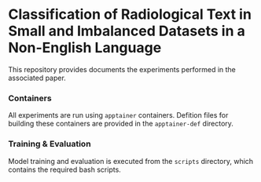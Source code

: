 # Classification of Radiological Text in Small and Imbalanced Datasets in a Non-English Language

This repository provides documents the experiments performed in the associated paper.

### Containers
All experiments are run using `apptainer` containers. Defition files for building these containers are provided in the `apptainer-def` directory.

### Training & Evaluation
Model training and evaluation is executed from the `scripts` directory, which contains the required bash scripts.
